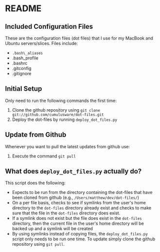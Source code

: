 # README #

## Included Configuration Files ##

These are the configuration files (dot files) that I use for my MacBook and Ubuntu servers/slices. Files include:

* `.bash\_aliases`
* .bash\_profile
* .bashrc
* .gitconfig
* .gitignore

## Initial Setup ##

Only need to run the following commands the first time:

1. Clone the github repository using `git clone git://github.com/cumulusware/dot-files.git`
2. Deploy the dot-files by running `deploy_dot_files.py`

## Update from Github ##

Whenever you want to pull the latest updates from github use:

1. Execute the command `git pull`

## What does `deploy_dot_files.py` actually do? ##

This script does the following:

* Expects to be run from the directory containing the dot-files that have been cloned from github (e.g., `/Users/matthew/dev/dot-files/`)
* On a per file basis, checks to see if symlinks from the user's home directory to the `dot-files` directory already exist and checks to make sure that the file in the `dot-files` directory does exist.
* If a symlink does not exist but the file does exist in the `dot-files` directory, then the current file in the user's home directory will be backed up and a symlink will be created
* By using symlinks instead of copying files, the `deploy_dot_files.py` script only needs to be run one time. To update simply clone the github repository using `git pull`.